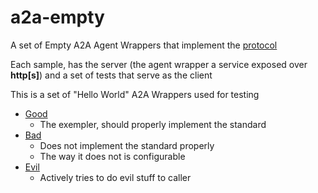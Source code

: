 # a2a-empty

A set of Empty A2A Agent Wrappers that implement the [protocol](https://a2a-protocol.org/latest/)

Each sample, has the server (the agent wrapper a service exposed over **http[s]**) and a set of tests that serve as the client

This is a set of "Hello World" A2A Wrappers used for testing

- [Good](./src/good/)
  - The exempler, should properly implement the standard
- [Bad](./src/bad)
  - Does not implement the standard properly
  - The way it does not is configurable
- [Evil](./src/evil/)
  - Actively tries to do evil stuff to caller
